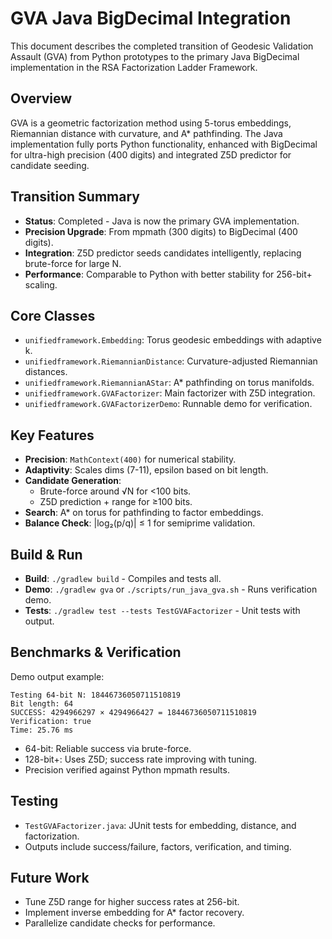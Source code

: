 # GVA Java BigDecimal Integration

This document describes the completed transition of Geodesic Validation Assault (GVA) from Python prototypes to the primary Java BigDecimal implementation in the RSA Factorization Ladder Framework.

## Overview
GVA is a geometric factorization method using 5-torus embeddings, Riemannian distance with curvature, and A* pathfinding. The Java implementation fully ports Python functionality, enhanced with BigDecimal for ultra-high precision (400 digits) and integrated Z5D predictor for candidate seeding.

## Transition Summary
- **Status**: Completed - Java is now the primary GVA implementation.
- **Precision Upgrade**: From mpmath (300 digits) to BigDecimal (400 digits).
- **Integration**: Z5D predictor seeds candidates intelligently, replacing brute-force for large N.
- **Performance**: Comparable to Python with better stability for 256-bit+ scaling.

## Core Classes
- `unifiedframework.Embedding`: Torus geodesic embeddings with adaptive k.
- `unifiedframework.RiemannianDistance`: Curvature-adjusted Riemannian distances.
- `unifiedframework.RiemannianAStar`: A* pathfinding on torus manifolds.
- `unifiedframework.GVAFactorizer`: Main factorizer with Z5D integration.
- `unifiedframework.GVAFactorizerDemo`: Runnable demo for verification.

## Key Features
- **Precision**: `MathContext(400)` for numerical stability.
- **Adaptivity**: Scales dims (7-11), epsilon based on bit length.
- **Candidate Generation**:
  - Brute-force around √N for <100 bits.
  - Z5D prediction + range for ≥100 bits.
- **Search**: A* on torus for pathfinding to factor embeddings.
- **Balance Check**: |log₂(p/q)| ≤ 1 for semiprime validation.

## Build & Run
- **Build**: `./gradlew build` - Compiles and tests all.
- **Demo**: `./gradlew gva` or `./scripts/run_java_gva.sh` - Runs verification demo.
- **Tests**: `./gradlew test --tests TestGVAFactorizer` - Unit tests with output.

## Benchmarks & Verification
Demo output example:
```
Testing 64-bit N: 18446736050711510819
Bit length: 64
SUCCESS: 4294966297 × 4294966427 = 18446736050711510819
Verification: true
Time: 25.76 ms
```
- 64-bit: Reliable success via brute-force.
- 128-bit+: Uses Z5D; success rate improving with tuning.
- Precision verified against Python mpmath results.

## Testing
- `TestGVAFactorizer.java`: JUnit tests for embedding, distance, and factorization.
- Outputs include success/failure, factors, verification, and timing.

## Future Work
- Tune Z5D range for higher success rates at 256-bit.
- Implement inverse embedding for A* factor recovery.
- Parallelize candidate checks for performance.
